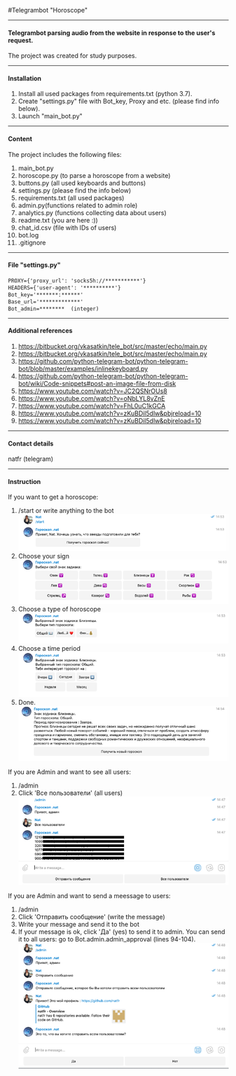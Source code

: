 #Telegrambot "Horoscope"
__________
#### Telegrambot parsing audio from the website in response to the user's request.
   The project was created for study purposes.
__________
#### Installation
   1. Install all used packages from requirements.txt (python 3.7).
   2. Create "settings.py" file with Bot_key, Proxy and etc. (please find info below).
   3. Launch "main_bot.py"
__________
#### Content
   The project includes the following files:
   1. main_bot.py
   2. horoscope.py (to parse a horoscope from a website)
   3. buttons.py (all used keyboards and buttons)
   4. settings.py (please find the info below)
   5. requirements.txt (all used packages)
   6. admin.py(functions related to admin role)
   7. analytics.py (functions collecting data about users)
   8. readme.txt (you are here :))
   9. chat_id.csv  (file with IDs of users)
   10. bot.log
   11. .gitignore
__________
#### File "settings.py"

    PROXY={'proxy_url': 'socks5h://***********'}
    HEADERS={'user-agent': '**********'}
    Bot_key='*******:******'
    Base_url='*************'
    Bot_admin=********  (integer)
__________
#### Additional references
   1. https://bitbucket.org/vkasatkin/tele_bot/src/master/echo/main.py
   2. https://bitbucket.org/vkasatkin/tele_bot/src/master/echo/main.py
   3. https://github.com/python-telegram-bot/python-telegram-bot/blob/master/examples/inlinekeyboard.py
   4. https://github.com/python-telegram-bot/python-telegram-bot/wiki/Code-snippets#post-an-image-file-from-disk    
   5. https://www.youtube.com/watch?v=JC2QSNrOUs8
   6. https://www.youtube.com/watch?v=oNbLYL8vZnE
   7. https://www.youtube.com/watch?v=FhL0uC1kGCA
   8. https://www.youtube.com/watch?v=zKuBDil5dlw&pbjreload=10
   9. https://www.youtube.com/watch?v=zKuBDil5dlw&pbjreload=10
__________
#### Contact details
   natfr (telegram)
   __________ 
#### Instruction
   If you want to get a horoscope:
   1. /start or write anything to the bot
   ![project_final](screens/project3.png)
   2. Choose your sign
   ![project_final](screens/project4.png)
   3. Choose a type of horoscope
   ![project_final](screens/project5.png)
   4. Choose a time period
   ![project_final](screens/project6.png)
   5. Done.
   ![project_final](screens/project7.png)
    
    
   If you are Admin and want to see all users:
   1. /admin
   2. Click 'Все пользователи' (all users)
    ![project_final](screens/project1.png)
   
   If you are Admin and want to send a meessage to users:
   1. /admin
   2. Click 'Отправить сообщение' (write the message)
   3. Write your message and send it to the bot
   4. If your message is ok, click 'Да' (yes) to send it to admin. You can send it to all users: go to Bot.admin.admin_approval (lines 94-104).
    ![project_final](screens/project2.png)